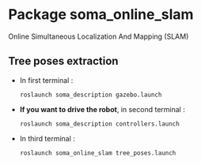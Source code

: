 # Package **soma_online_slam**

Online Simultaneous Localization And Mapping (SLAM)

## Tree poses extraction

- In first terminal :

  ```
  roslaunch soma_description gazebo.launch
  ```

- **If you want to drive the robot**, in second terminal :

  ```
  roslaunch soma_description controllers.launch
  ```

- In third terminal :
  ```
  roslaunch soma_online_slam tree_poses.launch
  ```
